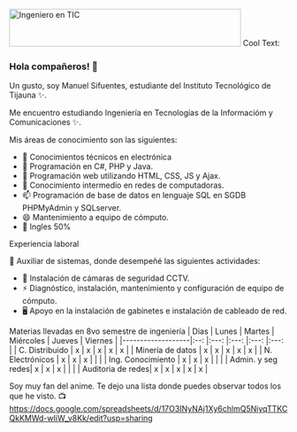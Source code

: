 <img src="https://images.cooltext.com/5508531.png" width="419" height="68" alt="Ingeniero en TIC" /> <img src="https://cooltext.com/images/ct_pixel.gif" width="80" height="15" alt="Cool Text: Logo and Graphics Generator" border="0" />

### Hola compañeros! 👋


Un gusto, soy Manuel Sifuentes, estudiante del Instituto Tecnológico de Tijauna ✨.

Me encuentro estudiando Ingeniería en Tecnologías de la Informacióm y Comunicaciones ✨.


Mis áreas de conocimiento son las siguientes:

- 🔭 Conocimientos técnicos en electrónica
- 🌱 Programación en C#, PHP y Java.
- 👯 Programación web utilizando HTML, CSS, JS y Ajax.
- 🤔 Conocimiento intermedio en redes de computadoras.
- 📫 Programación de base de datos en lenguaje SQL en SGDB PHPMyAdmin y SQLserver.
- 😄 Mantenimiento a equipo de cómputo.
- 💬 Ingles 50%

Experiencia laboral

🔭 Auxiliar de sistemas, donde desempeñé las siguientes actividades:
- 📲 Instalación de cámaras de seguridad CCTV.
- ⚡ Diagnóstico, instalación, mantenimiento y configuración de equipo de cómputo. 
- 🖥 Apoyo en la instalación de gabinetes e instalación de cableado de red.

  
Materias llevadas en 8vo semestre de ingeniería
|        Dias     	|  Lunes 	|  Martes  	| Miércoles 	| Jueves 	| Viernes 	|
|-------------------|:--:	|:---:	|:---:	|:---:	|:---:	|
| C. Distribuido    |    x   	|     x   	|      x    	|    x   	|    x    	|
| Minería de datos  |    x   	|     x   	|      x    	|    x   	|    x    	|
| N. Electrónicos   |    x   	|     x   	|      x    	|         |           |
| Ing. Conocimiento |    x   	|     x   	|      x    	|       	|         	|
| Admin. y seg redes|    x   	|     x   	|      x    	|        	|         	|
| Auditoria de redes|    x   	|     x   	|      x    	|    x  	|     x    	|



Soy muy fan del anime. Te dejo una lista donde puedes observar todos los que he visto. :tv:
https://docs.google.com/spreadsheets/d/17O3INyNAj1Xy6chlmQ5NiyqTTKCQkKMWd-wIiW_v8Kk/edit?usp=sharing
